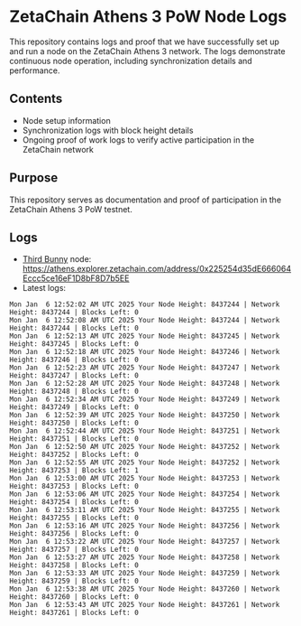 # ZetaChain Athens 3 PoW Node Logs
This repository contains logs and proof that we have successfully set up and run a node on the ZetaChain Athens 3 network. The logs demonstrate continuous node operation, including synchronization details and performance.

## Contents
- Node setup information
- Synchronization logs with block height details
- Ongoing proof of work logs to verify active participation in the ZetaChain network

## Purpose
This repository serves as documentation and proof of participation in the ZetaChain Athens 3 PoW testnet.

## Logs

- [Third Bunny](https://thirdbunny.xyz/) node: https://athens.explorer.zetachain.com/address/0x225254d35dE666064Eccc5ce16eF1D8bF8D7b5EE
- Latest logs:
```
Mon Jan  6 12:52:02 AM UTC 2025 Your Node Height: 8437244 | Network Height: 8437244 | Blocks Left: 0
Mon Jan  6 12:52:08 AM UTC 2025 Your Node Height: 8437244 | Network Height: 8437244 | Blocks Left: 0
Mon Jan  6 12:52:13 AM UTC 2025 Your Node Height: 8437245 | Network Height: 8437245 | Blocks Left: 0
Mon Jan  6 12:52:18 AM UTC 2025 Your Node Height: 8437246 | Network Height: 8437246 | Blocks Left: 0
Mon Jan  6 12:52:23 AM UTC 2025 Your Node Height: 8437247 | Network Height: 8437247 | Blocks Left: 0
Mon Jan  6 12:52:28 AM UTC 2025 Your Node Height: 8437248 | Network Height: 8437248 | Blocks Left: 0
Mon Jan  6 12:52:34 AM UTC 2025 Your Node Height: 8437249 | Network Height: 8437249 | Blocks Left: 0
Mon Jan  6 12:52:39 AM UTC 2025 Your Node Height: 8437250 | Network Height: 8437250 | Blocks Left: 0
Mon Jan  6 12:52:44 AM UTC 2025 Your Node Height: 8437251 | Network Height: 8437251 | Blocks Left: 0
Mon Jan  6 12:52:50 AM UTC 2025 Your Node Height: 8437252 | Network Height: 8437252 | Blocks Left: 0
Mon Jan  6 12:52:55 AM UTC 2025 Your Node Height: 8437252 | Network Height: 8437253 | Blocks Left: 1
Mon Jan  6 12:53:00 AM UTC 2025 Your Node Height: 8437253 | Network Height: 8437253 | Blocks Left: 0
Mon Jan  6 12:53:06 AM UTC 2025 Your Node Height: 8437254 | Network Height: 8437254 | Blocks Left: 0
Mon Jan  6 12:53:11 AM UTC 2025 Your Node Height: 8437255 | Network Height: 8437255 | Blocks Left: 0
Mon Jan  6 12:53:16 AM UTC 2025 Your Node Height: 8437256 | Network Height: 8437256 | Blocks Left: 0
Mon Jan  6 12:53:22 AM UTC 2025 Your Node Height: 8437257 | Network Height: 8437257 | Blocks Left: 0
Mon Jan  6 12:53:27 AM UTC 2025 Your Node Height: 8437258 | Network Height: 8437258 | Blocks Left: 0
Mon Jan  6 12:53:33 AM UTC 2025 Your Node Height: 8437259 | Network Height: 8437259 | Blocks Left: 0
Mon Jan  6 12:53:38 AM UTC 2025 Your Node Height: 8437260 | Network Height: 8437260 | Blocks Left: 0
Mon Jan  6 12:53:43 AM UTC 2025 Your Node Height: 8437261 | Network Height: 8437261 | Blocks Left: 0
```
